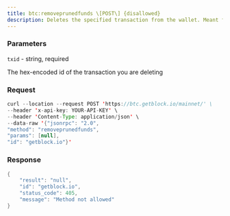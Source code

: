 ```yaml
---
title: btc:removeprunedfunds \[POST\] {disallowed}
description: Deletes the specified transaction from the wallet. Meant for use withpruned wallets and as a companion to importprunedfunds. This will affectwallet balances.
---
```


### Parameters


`txid` - string, required

The hex-encoded id of the transaction you are deleting

### Request

``` java
curl --location --request POST 'https://btc.getblock.io/mainnet/' \
--header 'x-api-key: YOUR-API-KEY' \
--header 'Content-Type: application/json' \
--data-raw '{"jsonrpc": "2.0",
"method": "removeprunedfunds",
"params": [null],
"id": "getblock.io"}'
```

###  Response

``` java
{
    "result": "null",
    "id": "getblock.io",
    "status_code": 405,
    "message": "Method not allowed"
}
```

